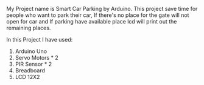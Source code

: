 My Project name is Smart Car Parking by Arduino. This project save time for people who want to park their car, If there's no place for the gate will not open for car and If parking have available place lcd will print out the remaining places.

In this Project I have used:

1. Arduino Uno
2. Servo Motors * 2
3. PIR Sensor * 2
4. Breadboard
5. LCD 12X2



